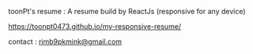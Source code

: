 toonPt's resume : A resume build by ReactJs (responsive for any device)

https://toonpt0473.github.io/my-responsive-resume/

contact : rimb9pkmink@gmail.com